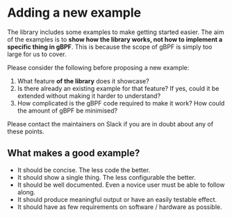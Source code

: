 # Adding a new example

The library includes some examples to make getting started easier.
The aim of the examples is to __show how the library works, not how to implement a specific thing in gBPF__.
This is because the scope of gBPF is simply too large for us to cover.

Please consider the following before proposing a new example:

1. What feature __of the library__ does it showcase?
2. Is there already an existing example for that feature? If yes, could it be extended without making it harder to understand?
3. How complicated is the gBPF code required to make it work? How could the amount of gBPF be minimised?

Please contact the maintainers on Slack if you are in doubt about any of
these points.

## What makes a good example?

* It should be concise. The less code the better.
* It should show a single thing. The less configurable the better.
* It should be well documented. Even a novice user must be able to follow
  along.
* It should produce meaningful output or have an easily testable effect.
* It should have as few requirements on software / hardware as possible.
